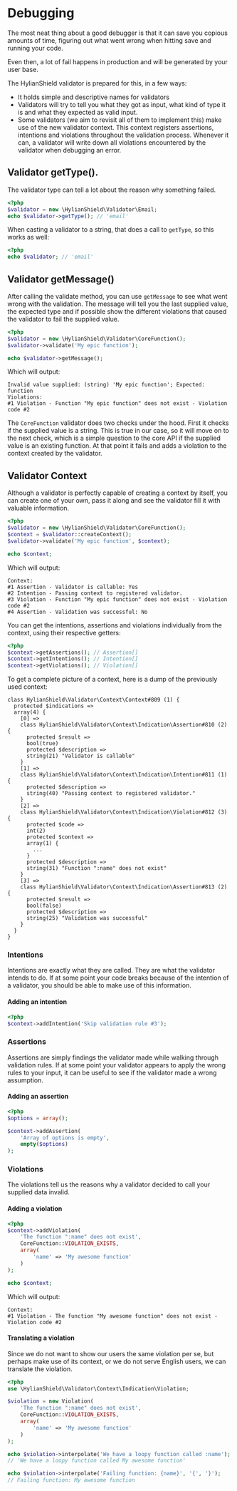 # Debugging

The most neat thing about a good debugger is that it can save you copious 
amounts of time, figuring out what went wrong when hitting save and running 
your code.

Even then, a lot of fail happens in production and will be generated by your 
user base.

The HylianShield validator is prepared for this, in a few ways:

- It holds simple and descriptive names for validators
- Validators will try to tell you what they got as input, 
what kind of type it is and what they expected as valid input.
- Some validators (we aim to revisit all of them to implement this) make use 
of the new validator context. This context registers assertions, 
intentions and violations throughout the validation process. Whenever it can,
 a validator will write down all violations encountered by the validator when
  debugging an error.

## Validator getType().

The validator type can tell a lot about the reason why something failed.

```php
<?php
$validator = new \HylianShield\Validator\Email;
echo $validator->getType(); // 'email'
```

When casting a validator to a string, that does a call to `getType`, 
so this works as well:

```php
<?php
echo $validator; // 'email'
```

## Validator getMessage()

After calling the validate method, you can use `getMessage` to see what went 
wrong with the validation. The message will tell you the last supplied value,
 the expected type and if possible show the different violations that caused 
 the validator to fail the supplied value.

```php
<?php
$validator = new \HylianShield\Validator\CoreFunction();
$validator->validate('My epic function');

echo $validator->getMessage();
```

Which will output:

```
Invalid value supplied: (string) 'My epic function'; Expected: function
Violations:
#1 Violation - Function "My epic function" does not exist - Violation code #2
```

The `CoreFunction` validator does two checks under the hood. First it checks 
if the supplied value is a string. This is true in our case, 
so it will move on to the next check, which is a simple question to the core 
API if the supplied value is an existing function. At that point it fails and
 adds a violation to the context created by the validator.
 
## Validator Context

Although a validator is perfectly capable of creating a context by itself, 
you can create one of your own, pass it along and see the validator fill it 
with valuable information.

```php
<?php
$validator = new \HylianShield\Validator\CoreFunction();
$context = $validator::createContext();
$validator->validate('My epic function', $context);

echo $context;
```

Which will output:

```
Context:
#1 Assertion - Validator is callable: Yes
#2 Intention - Passing context to registered validator.
#3 Violation - Function "My epic function" does not exist - Violation code #2
#4 Assertion - Validation was successful: No
```

You can get the intentions, assertions and violations individually from the 
context, using their respective getters:

```php
<?php
$context->getAssertions(); // Assertion[]
$context->getIntentions(); // Intention[]
$context->getViolations(); // Violation[]
```

To get a complete picture of a context, here is a dump of the previously used
 context:
 
```
class HylianShield\Validator\Context\Context#809 (1) {
  protected $indications =>
  array(4) {
    [0] =>
    class HylianShield\Validator\Context\Indication\Assertion#810 (2) {
      protected $result =>
      bool(true)
      protected $description =>
      string(21) "Validator is callable"
    }
    [1] =>
    class HylianShield\Validator\Context\Indication\Intention#811 (1) {
      protected $description =>
      string(40) "Passing context to registered validator."
    }
    [2] =>
    class HylianShield\Validator\Context\Indication\Violation#812 (3) {
      protected $code =>
      int(2)
      protected $context =>
      array(1) {
        ...
      }
      protected $description =>
      string(31) "Function ":name" does not exist"
    }
    [3] =>
    class HylianShield\Validator\Context\Indication\Assertion#813 (2) {
      protected $result =>
      bool(false)
      protected $description =>
      string(25) "Validation was successful"
    }
  }
}
```

### Intentions

Intentions are exactly what they are called. They are what the validator 
intends to do. If at some point your code breaks because of the intention of 
a validator, you should be able to make use of this information.

#### Adding an intention

```php
<?php
$context->addIntention('Skip validation rule #3');
```

### Assertions

Assertions are simply findings the validator made while walking through 
validation rules. If at some point your validator appears to apply the wrong 
rules to your input, it can be useful to see if the validator made a wrong 
assumption.

#### Adding an assertion

```php
<?php
$options = array();

$context->addAssertion(
    'Array of options is empty',
    empty($options)
);
```

### Violations

The violations tell us the reasons why a validator decided to call your 
supplied data invalid.

#### Adding a violation

```php
<?php
$context->addViolation(
    'The function ":name" does not exist',
    CoreFunction::VIOLATION_EXISTS,
    array(
        'name' => 'My awesome function'
    )
);

echo $context;
```

Which will output:

```
Context:
#1 Violation - The function "My awesome function" does not exist - Violation code #2
```

#### Translating a violation

Since we do not want to show our users the same violation per se, 
but perhaps make use of its context, or we do not serve English users, 
we can translate the violation.

```php
<?php
use \HylianShield\Validator\Context\Indication\Violation;

$violation = new Violation(
    'The function ":name" does not exist',
    CoreFunction::VIOLATION_EXISTS,
    array(
        'name' => 'My awesome function'
    )
);

echo $violation->interpolate('We have a loopy function called :name');
// 'We have a loopy function called My awesome function'

echo $violation->interpolate('Failing function: {name}', '{', '}');
// Failing function: My awesome function
```
